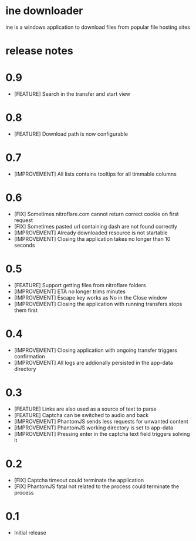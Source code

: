 ine downloader
==============

ine is a windows application to download files from popular file hosting sites

release notes
=============

# 0.9
- [FEATURE] Search in the transfer and start view

# 0.8
- [FEATURE] Download path is now configurable

# 0.7
- [IMPROVEMENT] All lists contains tooltips for all timmable columns

# 0.6
- [FIX] Sometimes nitroflare.com cannot return correct cookie on first request
- [FIX] Sometimes pasted url containing dash are not found correctly
- [IMPROVEMENT] Already downloaded resource is not startable
- [IMPROVEMENT] Closing tha application takes no longer than 10 seconds

# 0.5
- [FEATURE] Support getting files from nitroflare folders
- [IMPROVEMENT] ETA no longer trims minutes
- [IMPROVEMENT] Escape key works as No in the Close window
- [IMPROVEMENT] Closing the application with running transfers stops them first

# 0.4
- [IMPROVEMENT] Closing application with ongoing transfer triggers confirmation
- [IMPROVEMENT] All logs are addionally persisted in the app-data directory

# 0.3
- [FEATURE] Links are also used as a source of text to parse
- [FEATURE] Captcha can be switched to audio and back
- [IMPROVEMENT] PhantomJS sends less requests for unwanted content
- [IMPROVEMENT] PhantomJS working directory is set to app-data
- [IMPROVEMENT] Pressing enter in the captcha text field triggers solving it

# 0.2
- [FIX] Captcha timeout could terminate the application
- [FIX] PhantomJS fatal not related to the process could terminate the process

# 0.1
- Initial release